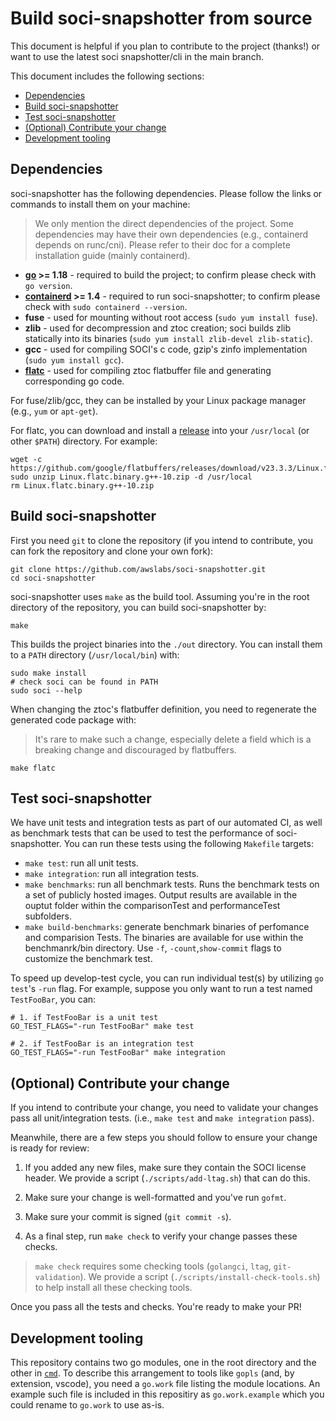 # Build soci-snapshotter from source

This document is helpful if you plan to contribute to the project (thanks!) or
want to use the latest soci snapshotter/cli in the main branch.

This document includes the following sections:

<!-- START doctoc generated TOC please keep comment here to allow auto update -->
<!-- DON'T EDIT THIS SECTION, INSTEAD RE-RUN doctoc TO UPDATE -->

- [Dependencies](#dependencies)
- [Build soci-snapshotter](#build-soci-snapshotter)
- [Test soci-snapshotter](#test-soci-snapshotter)
- [(Optional) Contribute your change](#optional-contribute-your-change)
- [Development tooling](#development-tooling)

<!-- END doctoc generated TOC please keep comment here to allow auto update -->

## Dependencies

soci-snapshotter has the following dependencies. Please follow the links or commands
to install them on your machine:

> We only mention the direct dependencies of the project. Some dependencies may
> have their own dependencies (e.g., containerd depends on runc/cni). Please refer
> to their doc for a complete installation guide (mainly containerd).

- **[go](https://go.dev/doc/install) >= 1.18** - required to build the project;
to confirm please check with `go version`.
- **[containerd](https://github.com/containerd/containerd/blob/main/docs/getting-started.md) >= 1.4** -
required to run soci-snapshotter; to confirm please check with `sudo containerd --version`.
- **fuse** - used for mounting without root access (`sudo yum install fuse`).
- **zlib** - used for decompression and ztoc creation; soci builds zlib statically into its binaries
(`sudo yum install zlib-devel zlib-static`).
- **gcc** - used for compiling SOCI's c code, gzip's zinfo implementation (`sudo yum install gcc`).
- **[flatc](https://github.com/google/flatbuffers)** - used for compiling ztoc
flatbuffer file and generating corresponding go code.

For fuse/zlib/gcc, they can be installed by your Linux package manager (e.g., `yum` or `apt-get`).

For flatc, you can download and install a [release](https://github.com/google/flatbuffers/releases)
into your `/usr/local` (or other `$PATH`) directory. For example:

```shell
wget -c https://github.com/google/flatbuffers/releases/download/v23.3.3/Linux.flatc.binary.g++-10.zip
sudo unzip Linux.flatc.binary.g++-10.zip -d /usr/local
rm Linux.flatc.binary.g++-10.zip
```

## Build soci-snapshotter

First you need `git` to clone the repository (if you intend to contribute, you
can fork the repository and clone your own fork):

```shell
git clone https://github.com/awslabs/soci-snapshotter.git
cd soci-snapshotter
```

soci-snapshotter uses `make` as the build tool. Assuming you're in the root directory
of the repository, you can build soci-snapshotter by:

```shell
make
```

This builds the project binaries into the `./out` directory. You can install them
to a `PATH` directory (`/usr/local/bin`) with:

```shell
sudo make install
# check soci can be found in PATH
sudo soci --help
```

When changing the ztoc's flatbuffer definition, you need to regenerate the generated
code package with:

> It's rare to make such a change, especially delete a field which is a breaking
> change and discouraged by flatbuffers.

```shell
make flatc
```

## Test soci-snapshotter

We have unit tests and integration tests as part of our automated CI, as well as
benchmark tests that can be used to test the performance of soci-snapshotter. You
can run these tests using the following `Makefile` targets:

- `make test`: run all unit tests.
- `make integration`: run all integration tests.
- `make benchmarks`: run all benchmark tests. Runs the benchmark tests on a set of publicly hosted images. Output results are available in the ouptut folder within the comparisonTest and performanceTest subfolders.
- `make build-benchmarks`: generate benchmark binaries of perfomance and comparision Tests. The binaries are available for use within the benchmanrk/bin directory. Use `-f`, `-count`,`show-commit` flags to customize the benchmark test.

To speed up develop-test cycle, you can run individual test(s) by utilizing `go test`'s
`-run` flag. For example, suppose you only want to run a test named `TestFooBar`, you can:

```shell
# 1. if TestFooBar is a unit test
GO_TEST_FLAGS="-run TestFooBar" make test

# 2. if TestFooBar is an integration test
GO_TEST_FLAGS="-run TestFooBar" make integration
```

## (Optional) Contribute your change

If you intend to contribute your change, you need to validate your changes pass
all unit/integration tests. (i.e., `make test` and `make integration` pass).

Meanwhile, there are a few steps you should follow to ensure your change is ready
for review:

1. If you added any new files, make sure they contain the SOCI license header. We
provide a script (`./scripts/add-ltag.sh`) that can do this.

2. Make sure your change is well-formatted and you've run `gofmt`.

3. Make sure your commit is signed (`git commit -s`).

4. As a final step, run `make check` to verify your change passes these checks.

> `make check` requires some checking tools (`golangci`, `ltag`,
> `git-validation`). We provide a script (`./scripts/install-check-tools.sh`) to
> help install all these checking tools.

Once you pass all the tests and checks. You're ready to make your PR!

## Development tooling

This repository contains two go modules, one in the root directory and the other in [`cmd`](../cmd). To describe this arrangement to tools like `gopls` (and, by extension, vscode), you need a `go.work` file listing the module locations. An example such file is included in this repositiry as `go.work.example` which you could rename to `go.work` to use as-is.
